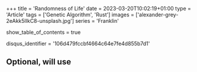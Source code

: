 +++
title = 'Randomness of Life'
date = 2023-03-20T10:02:19+01:00
type = 'Article'
tags = ['Genetic Algorithm', 'Rust']
images = ['alexander-grey-2eAkk5lIkC8-unsplash.jpg']
series = 'Franklin'

show_table_of_contents = true

disqus_identifier = '106d479fccbf4664c64e7fe4d855b7d1'
## Optional, will use <title> tag value instead.
# disqus_title = ''
## Optional, will use window.location.href instead.
# disqus_url = ''
show_disqus = true
show_comment_count = true

share_buttons = ['facebook', 'twitter']

katex = true
draft = false
+++

In the previous article from this series (see [here]({{< relref "/articles/franklin/art-from-chaos" >}})), we've talked
about genetic algorithms and how they can be used to generate art. Now let's put those ideas into action and focus on
implementing the first part of our artistic toolset: **mutators**.

<!--more-->

## Preparing the ecosystem

Before we begin working on mutators, we need to prepare an environment in which our specimens can thrive. We don't need
much - right now the only thing is _a generation_. For the record, in this context, a generation is a collection of
specimen which can be mutated, scored, and bred (basically experimented upon) to get us closer to the optimum. Since our
specimens are images, they can be represented by the following structs:

```rust
struct Pixel {
    r: u8,
    g: u8,
    b: u8,
}

struct Image {
    height: usize,
    width: usize,
    pixels: Vec<Pixel>,
}
```

Representing each pixel as a 24-bit value gives us some flexibility here - it allows us to operate on two color depths:
[true color](https://en.wikipedia.org/wiki/Color_depth#True_color_(24-bit)) (which uses 24-bit colors) and
[grayscale](https://en.wikipedia.org/wiki/Grayscale) (8-bit). Creating a grayscale pixel can be done by setting up all
color channels to the same value. True, it uses thrice as much memory as it could, but...

> Premature optimization is the root of all evil.  
> ~ Donald Knuth

{{< underline >}}Method of initializing{{< /underline >}}[^1] the generation will affect how fast we can search the
solution space. As the algorithm produces more fitted images, the specimens get closed to the source image. But we don't
really care about how _fast_ the optimum can be achieved, frankly, we don't really care about achieving the optimum in
the first place. It is _the process_ of getting more fitted images and seeing how they evolve what's really interesting.
Therefore our generation will be initialized by blank images - images filled by white pixels. It will reduce pace of
solution space search, but will produce images that are more visually interesting. We are here to do art, after all.
:art:

```rust
impl Pixel {
    #[must_use]
    pub const fn white() -> Self {
        Pixel::new(255, 255, 255)
    }

    #[must_use]
    pub const fn new(r: u8, g: u8, b: u8) -> Self {
        Pixel { r, g, b }
    }
}

impl Image {
    #[must_use]
    pub fn new(height: usize, width: usize, pixels: Vec<Pixel>) -> Self {
        Self {
            height,
            width,
            pixels,
        }
    }

    #[must_use]
    pub fn blank(height: usize, width: usize, pixel: &Pixel) -> Self {
        let size = height * width;
        let pixels = vec![pixel.clone(); size];

        Self::new(height, width, pixels)
    }
}

#[must_use]
fn get_first_generation(
    vec_len: usize,
    image_height: usize,
    image_width: usize
) -> Vec<Image> {
    let pixel = Pixel::white();
    vec![Image::blank(height, width, &pixel); vec_len]
}
```

This code takes care of initializing the generation. :ok_hand:

## Throwing dice and hoping for the best

As was mentioned in the previous article, mutators act only on one specimen at a time, inserting random modification
onto it. With that description alone, we can already define a contract for all mutators we're going to implement:

```rust
pub trait Mutator {
    fn mutate(&self, image: &mut Image);
}
```

Why `&self` and not `&mut self`? Due to the fact that mutations are independent of one another, they can be performed
concurrently. In fact, as we will see in the future articles, mutating and scoring are the only steps that can be
_easily_ run in parallel.

{{< figure src="./genetic-algorithm-flow.png" alt="Genetic Algorithm Flow"
    caption="A diagram showing the flow of actions applied on a single generation."
>}}

### Throwing a rectangular dice

Rectangles are the easiest shape to draw both algorithmically and IRL; our first mutator will use rectangles as a
mutation primitive. To generate a random rectangle we need have the following:

* coordinates of one of its corners,
* width,
* height,
* fill color.

_Fill color_ is pretty straightforward, but other values have some constraints they need to meet. An image we'll be
mutating has width and height - let's assume it's {{< mono >}}n{{< /mono >}} and {{< mono >}}m{{< /mono >}}
respectively. Coordinates of one of the corners, in our case it's going to be top-left, are limited by the image
dimensions. Width and height are limited by both image dimensions, and the coordinates we just generated.

$$
    x \in \lbrack 0 .. n \lbrack \newline
    y \in \lbrack 0 .. m \lbrack \newline
    width \in \lbrack 1 .. n - x + 1 \lbrack \newline
    height \in \lbrack 1 .. m - y + 1 \lbrack \newline
$$

Why coordinates intervals are right-open? Because if the mutator selects the very right or bottom edge, then the
rectangle would need to have zero width/height. By not right-closing the intervals, we ensure that there's at least one
pixel which can be mutated :ok_hand:. Similarly both {{< mono >}}width{{< /mono >}} and {{< mono >}}height{{< /mono >}}
intervals are right-open to ensure that the rectangle will not overflow the image.

```rust
struct RandomRectangle {
    x: usize,
    y: usize,
    width: usize,
    height: usize,
}

#[must_use]
fn get_random_rectangle(random: &mut Random, image: &Image) -> RandomRectangle {
    let image_width = image.width();
    let image_height = image.height();

    let x = random.get_random(0usize, image_width);
    let y = random.get_random(0usize, image_height);

    let width = random.get_random(0usize, image_width - x) + 1;
    let height = random.get_random(0usize, image_height - y) + 1;

    RandomRectangle {
        x,
        y,
        width,
        height,
    }
}
```

Function `get_random_rectangle` is a neat helper: based on the given {{< underline >}}RNG{{< /underline >}}[^2] and
image, it returns a struct representing a random rectangle within the boundaries of the image.

Only two things left to do: generate random color and draw the shape. The implementation of rectangle mutator will look
like this:

```rust
#[derive(Debug, Default)]
pub struct RectangleMutator;

impl Mutator for RectangleMutator {
    fn mutate(&self, image: &mut Image) {
        let mut random = Random::default();
        let rect = get_random_rectangle(&mut random, image);

        let r = random.get_random(0u8, 255);
        let g = random.get_random(0u8, 255);
        let b = random.get_random(0u8, 255);

        let image_width = image.width();

        for j in rect.y..(rect.height + rect.y) {
            for i in rect.x..(rect.width + rect.x) {
                let pixel = &mut image[j * image_width + i];
                pixel.r(r);
                pixel.g(g);
                pixel.b(b);
            }
        }
    }
}
```

The implementation is really simple. First we get a random rectangle _(using the helper function)_, then generate color
channels, and finally draw the shape. Drawing itself is done by two nested loops iterating over columns and rows of the
image. With the two indexes it references a specific pixel: `j * image_width + 1` and finally overrides it using the
color channels.

Cool, let's see what the program generates after 10 000 generations when initialized with
[Mona Lisa](https://en.wikipedia.org/wiki/File:Mona_Lisa,_by_Leonardo_da_Vinci,_from_C2RMF_retouched.jpg).

{{< figure src="./output_010000.png" alt="Random noise"
    title="Mona Lisa (generation #10 000)"
    class="border"
>}}

Doesn't really looks like anything. :neutral_face:  
Which isn't very surprising; the code did what it was suppose to do: it generated random rectangles on the white image.
Since we don't have any scoring logic yet (that's a topic for another article) the resulting image is composed of random
noise. We'll need to wait a bit longer to get an image that even remotely reflects "Mona Lisa".

### Throwing dice of other shapes

It'd be nice to have mutators other than `RectangleMutator`, which are able to mutate images with different shapes, but
I'm not going to cover them here. The reason is simple - they operate under the same rules: you need to define
boundaries first and then you need to draw the desired shape. I've implemented two other mutators: `TriangleMutator` and
`CircleMutator`. Their sources can be found
[here](https://github.com/nathiss/franklin/tree/73aa8dada3e8c3cae9aff5e24637785268e3527a/src/mutators).

## Afterword

You might've noticed that the code examples of this article are not strictly bounded together, meaning you cannot just
copy them to have a working example. A bunch of things like: `Random` implementation, loading the original image,
mutation loop, and the whole `impl Image` block are missing. If you want to have a working solution it's
[here](https://github.com/nathiss/franklin/tree/73aa8dada3e8c3cae9aff5e24637785268e3527a) _(locked down to the newest
commit at the moment of writing - 73aa8da)_. The goal of this series is not to go through every single line of code to
build a working utility, but rather to present an idea. So, moving forward all future articles from this series will
also be done in that style.

{{< figure src="./alexander-grey-2eAkk5lIkC8-unsplash.jpg" alt="Randomness of Life"
    caption="Photo by [Alexander Grey](https://unsplash.com/@sharonmccutcheon?utm_source=unsplash&utm_medium=referral&utm_content=creditCopyText) on [Unsplash](ttps://unsplash.com/photos/2eAkk5lIkC8?utm_source=unsplash&utm_medium=referral&utm_content=creditCopyText)"
    class="border"
>}}

Stay tuned :ocean:

<!-- Footnotes -->

[^1]: Usually the generation is generated randomly. See
[here](https://en.wikipedia.org/wiki/Genetic_algorithm#Initialization).

[^2]: `Random` is a project-private utility class. Source can be found
[here](https://github.com/nathiss/franklin/blob/73aa8dada3e8c3cae9aff5e24637785268e3527a/src/util/random.rs).
